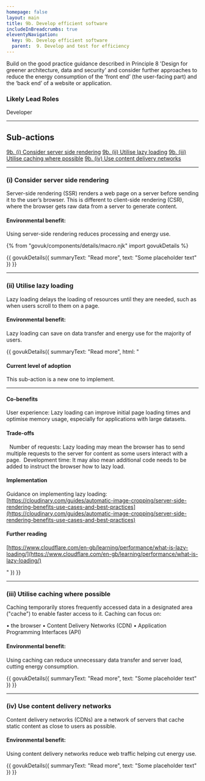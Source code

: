 ```yaml
---
homepage: false
layout: main
title: 9b. Develop efficient software
includeInBreadcrumbs: true
eleventyNavigation:
  key: 9b. Develop efficient software
  parent:  9. Develop and test for efficiency
---
```


Build on the good practice guidance described in Principle 8 'Design for greener architecture, data and security' and consider further approaches to reduce the energy consumption of the ‘front end’ (the user-facing part) and the ‘back end’ of a website or application.

### Likely Lead Roles

Developer

* * *

## Sub-actions

[9b. (i) Consider server side rendering](#(i)-consider-server-side-rendering)
[9b. (ii) Utilise lazy loading](#(ii)-utilise-lazy-loading)
[9b. (iii) Utilise caching where possible](#(iii)-utilise-caching-where-possible)
[9b. (iv) Use content delivery networks](#(iv)-use-content-delivery-networks)

* * *

###  (i) Consider server side rendering

Server-side rendering (SSR) renders a web page on a server before sending it to the user’s browser. This is different to client-side rendering (CSR), where the browser gets raw data from a server to generate content.

#### Environmental benefit: 
Using server-side rendering reduces processing and energy use.

{% from "govuk/components/details/macro.njk" import govukDetails %}

{{ govukDetails({
  summaryText: "Read more",
  text: "Some placeholder text"
}) }}
* * *

###  (ii) Utilise lazy loading

Lazy loading delays the loading of resources until they are needed, such as when users scroll to them on a page.

#### Environmental benefit: 
Lazy loading can save on data transfer and energy use for the majority of users.

{{ govukDetails({
  summaryText: "Read more",
  html: "

#### Current level of adoption

This sub-action is a new one to implement.  

***
  
#### Co-benefits

User experience: Lazy loading can improve initial page loading times and optimise memory usage, especially for applications with large datasets. 

#### Trade-offs
 
Number of requests: Lazy loading may mean the browser has to send multiple requests to the server for content as some users interact with a page. 
Development time: It may also mean additional code needs to be added to instruct the browser how to lazy load. 

#### Implementation

Guidance on implementing lazy loading:
[https://cloudinary.com/guides/automatic-image-cropping/server-side-rendering-benefits-use-cases-and-best-practices](https://cloudinary.com/guides/automatic-image-cropping/server-side-rendering-benefits-use-cases-and-best-practices)

#### Further reading 

[https://www.cloudflare.com/en-gb/learning/performance/what-is-lazy-loading/](https://www.cloudflare.com/en-gb/learning/performance/what-is-lazy-loading/)

"
}) }}

* * *

### (iii) Utilise caching where possible

Caching temporarily stores frequently accessed data in a designated area ("cache") to enable faster access to it. Caching can focus on:

• the browser
• Content Delivery Networks (CDN)
• Application Programming Interfaces (API)

#### Environmental benefit: 
Using caching can reduce unnecessary data transfer and server load, cutting energy consumption.

{{ govukDetails({
  summaryText: "Read more",
  text: "Some placeholder text"
}) }}

* * *

### (iv) Use content delivery networks

Content delivery networks (CDNs) are a network of servers that cache static content as close to users as possible.

#### Environmental benefit: 
Using content delivery networks reduce web traffic helping cut energy use.

{{ govukDetails({
  summaryText: "Read more",
  text: "Some placeholder text"
}) }}